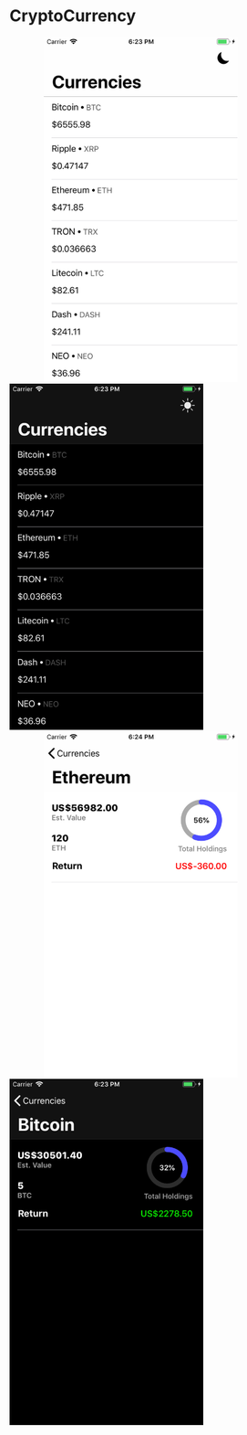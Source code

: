 # CryptoCurrency 

<img src="light_theme1.png?raw=true" width="340px" hspace="60"> <img src="darktheme1.png?raw=true" width="340px">
<img src="light_theme2.png?raw=true" width="340px" hspace="60"> <img src="darktheme2.png?raw=true" width="340px">

